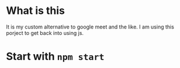 # What is this
It is my custom alternative to google meet and the like. I am using this porject to get back into using js.

# Start with `npm start`